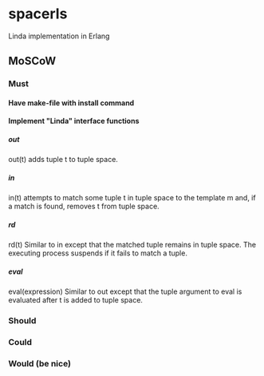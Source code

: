 spacerls
========

Linda implementation in Erlang

## MoSCoW
### Must
#### Have make-file with install command
#### Implement "Linda" interface functions
##### out
out(t) adds tuple t to tuple space.
##### in
in(t) attempts to match some tuple t in tuple space to the template m 
and, if a match is found, removes t from tuple space.
##### rd
rd(t) Similar to in except that the matched tuple remains in tuple space. 
The executing process suspends if it fails to match a tuple.
##### eval
eval(expression) Similar to out except that the tuple argument to eval 
is evaluated after t is added to tuple space.
### Should
### Could
### Would (be nice)
